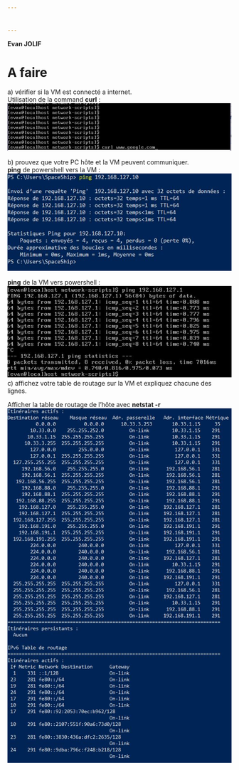 ```yaml
---


---
```


<p><strong>Evan JOLIF</strong></p>
<h1 id="a-faire">A faire</h1>
<p>a) vérifier si la VM est connecté a internet.<br>
Utilisation de la command <strong>curl</strong> :<br>
<img src="https://github.com/Kaamainu/TP/blob/master/Capture1.JPG?raw=true" alt="alt tag"></p>
<p>b) prouvez que votre PC hôte et la VM peuvent communiquer.<br>
<strong>ping</strong> de powershell vers la VM :<br>
<img src="https://github.com/Kaamainu/TP/blob/master/pingH.JPG?raw=true" alt="alt tag"></p>
<p><strong>ping</strong> de la VM vers powershell :<br>
<img src="https://github.com/Kaamainu/TP/blob/master/pingVM.JPG?raw=true" alt="alt tag"><br>
c) affichez votre table de routage sur la VM et expliquez chacune des lignes.</p>
<p>Afficher la table de routage de l’hôte avec <strong>netstat -r</strong><br>
<img src="https://github.com/Kaamainu/TP/blob/master/tablederoutageH.JPG?raw=true" alt="alt tag"></p>


